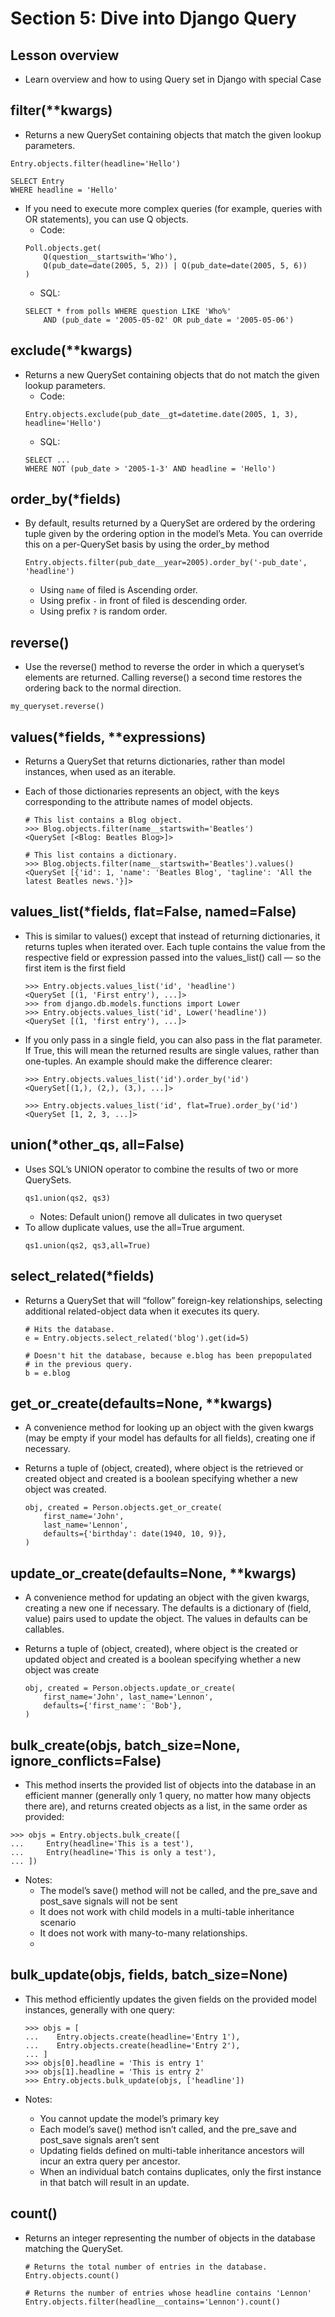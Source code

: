 # Section 5: Dive into Django Query
## Lesson overview
- Learn overview and how to using Query set in Django with special Case

## filter(**kwargs)
- Returns a new QuerySet containing objects that match the given lookup parameters.

```
Entry.objects.filter(headline='Hello')
```
```
SELECT Entry
WHERE headline = 'Hello'
```
- If you need to execute more complex queries (for example, queries with OR statements), you can use Q objects.
    - Code:
    ```
    Poll.objects.get(
        Q(question__startswith='Who'),
        Q(pub_date=date(2005, 5, 2)) | Q(pub_date=date(2005, 5, 6))
    )
    ```
    - SQL:
    ```
    SELECT * from polls WHERE question LIKE 'Who%'
        AND (pub_date = '2005-05-02' OR pub_date = '2005-05-06')
    ```
## exclude(**kwargs)
- Returns a new QuerySet containing objects that do not match the given lookup parameters.
    - Code:
    ```
    Entry.objects.exclude(pub_date__gt=datetime.date(2005, 1, 3), headline='Hello')
    ```
    - SQL:
    ```
    SELECT ...
    WHERE NOT (pub_date > '2005-1-3' AND headline = 'Hello')
    ```
## order_by(*fields)
- By default, results returned by a QuerySet are ordered by the ordering tuple given by the ordering option in the model’s Meta. You can override this on a per-QuerySet basis by using the order_by method
    ```
    Entry.objects.filter(pub_date__year=2005).order_by('-pub_date', 'headline')
    ```
  - Using `name` of filed is Ascending order.
  - Using prefix `-` in front of filed is descending order.
  - Using prefix `?`  is random order.

## reverse()
- Use the reverse() method to reverse the order in which a queryset’s elements are returned. Calling reverse() a second time restores the ordering back to the normal direction.
```
my_queryset.reverse()
```
## values(*fields, **expressions)
- Returns a QuerySet that returns dictionaries, rather than model instances, when used as an iterable.

- Each of those dictionaries represents an object, with the keys corresponding to the attribute names of model objects.
    ```
    # This list contains a Blog object.
    >>> Blog.objects.filter(name__startswith='Beatles')
    <QuerySet [<Blog: Beatles Blog>]>

    # This list contains a dictionary.
    >>> Blog.objects.filter(name__startswith='Beatles').values()
    <QuerySet [{'id': 1, 'name': 'Beatles Blog', 'tagline': 'All the latest Beatles news.'}]>
    ```
## values_list(*fields, flat=False, named=False)
- This is similar to values() except that instead of returning dictionaries, it returns tuples when iterated over. Each tuple contains the value from the respective field or expression passed into the values_list() call — so the first item is the first field

    ```
    >>> Entry.objects.values_list('id', 'headline')
    <QuerySet [(1, 'First entry'), ...]>
    >>> from django.db.models.functions import Lower
    >>> Entry.objects.values_list('id', Lower('headline'))
    <QuerySet [(1, 'first entry'), ...]>
    ```
- If you only pass in a single field, you can also pass in the flat parameter. If True, this will mean the returned results are single values, rather than one-tuples. An example should make the difference clearer:
    ```
    >>> Entry.objects.values_list('id').order_by('id')
    <QuerySet[(1,), (2,), (3,), ...]>

    >>> Entry.objects.values_list('id', flat=True).order_by('id')
    <QuerySet [1, 2, 3, ...]>
    ```
## union(*other_qs, all=False)
- Uses SQL’s UNION operator to combine the results of two or more QuerySets.
    ```
    qs1.union(qs2, qs3)
    ```
    - Notes: Default union() remove all dulicates in two queryset
- To allow duplicate values, use the all=True argument.
    ```
    qs1.union(qs2, qs3,all=True)
    ```
## select_related(*fields)
- Returns a QuerySet that will “follow” foreign-key relationships, selecting additional related-object data when it executes its query.
    ```
    # Hits the database.
    e = Entry.objects.select_related('blog').get(id=5)

    # Doesn't hit the database, because e.blog has been prepopulated
    # in the previous query.
    b = e.blog
    ```
## get_or_create(defaults=None, **kwargs)
- A convenience method for looking up an object with the given kwargs (may be empty if your model has defaults for all fields), creating one if necessary.

- Returns a tuple of (object, created), where object is the retrieved or created object and created is a boolean specifying whether a new object was created.

    ```
    obj, created = Person.objects.get_or_create(
        first_name='John',
        last_name='Lennon',
        defaults={'birthday': date(1940, 10, 9)},
    )
    ```
## update_or_create(defaults=None, **kwargs)
- A convenience method for updating an object with the given kwargs, creating a new one if necessary. The defaults is a dictionary of (field, value) pairs used to update the object. The values in defaults can be callables.

- Returns a tuple of (object, created), where object is the created or updated object and created is a boolean specifying whether a new object was create
    ```
    obj, created = Person.objects.update_or_create(
        first_name='John', last_name='Lennon',
        defaults={'first_name': 'Bob'},
    )
    ```
## bulk_create(objs, batch_size=None, ignore_conflicts=False)
- This method inserts the provided list of objects into the database in an efficient manner (generally only 1 query, no matter how many objects there are), and returns created objects as a list, in the same order as provided:

```
>>> objs = Entry.objects.bulk_create([
...     Entry(headline='This is a test'),
...     Entry(headline='This is only a test'),
... ])
```
- Notes:
  - The model’s save() method will not be called, and the pre_save and post_save signals will not be sent
  - It does not work with child models in a multi-table inheritance scenario
  - It does not work with many-to-many relationships.
  - 
## bulk_update(objs, fields, batch_size=None)
- This method efficiently updates the given fields on the provided model instances, generally with one query:

    ```
    >>> objs = [
    ...    Entry.objects.create(headline='Entry 1'),
    ...    Entry.objects.create(headline='Entry 2'),
    ... ]
    >>> objs[0].headline = 'This is entry 1'
    >>> objs[1].headline = 'This is entry 2'
    >>> Entry.objects.bulk_update(objs, ['headline'])

    ```
- Notes:
  - You cannot update the model’s primary key
  - Each model’s save() method isn’t called, and the pre_save and post_save signals aren’t sent
  - Updating fields defined on multi-table inheritance ancestors will incur an extra query per ancestor.
  - When an individual batch contains duplicates, only the first instance in that batch will result in an update.
## count()
- Returns an integer representing the number of objects in the database matching the QuerySet.

    ```
    # Returns the total number of entries in the database.
    Entry.objects.count()

    # Returns the number of entries whose headline contains 'Lennon'
    Entry.objects.filter(headline__contains='Lennon').count()
    ```

